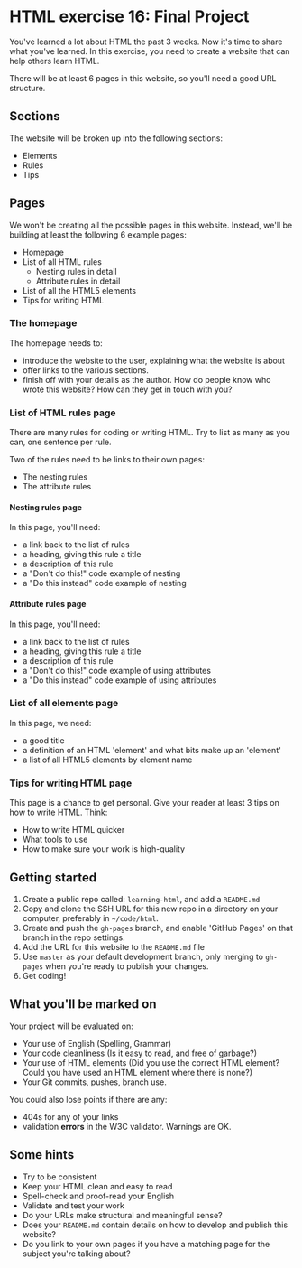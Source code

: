# HTML exercise 16: Final Project

You've learned a lot about HTML the past 3 weeks. Now it's time to share what you've learned. In this exercise, you need to create a website that can help others learn HTML.

There will be at least 6 pages in this website, so you'll need a good URL structure.

## Sections

The website will be broken up into the following sections:

- Elements
- Rules
- Tips

## Pages

We won't be creating all the possible pages in this website. Instead, we'll be building at least the following 6 example pages:

- Homepage
- List of all HTML rules
  - Nesting rules in detail
  - Attribute rules in detail
- List of all the HTML5 elements
- Tips for writing HTML

### The homepage

The homepage needs to:

- introduce the website to the user, explaining what the website is about
- offer links to the various sections.
- finish off with your details as the author. How do people know who wrote this website? How can they get in touch with you?

### List of HTML rules page

There are many rules for coding or writing HTML. Try to list as many as you can, one sentence per rule.

Two of the rules need to be links to their own pages:

- The nesting rules
- The attribute rules

#### Nesting rules page

In this page, you'll need:

- a link back to the list of rules
- a heading, giving this rule a title
- a description of this rule
- a "Don't do this!" code example of nesting
- a "Do this instead" code example of nesting

#### Attribute rules page

In this page, you'll need:

- a link back to the list of rules
- a heading, giving this rule a title
- a description of this rule
- a "Don't do this!" code example of using attributes
- a "Do this instead" code example of using attributes

### List of all elements page

In this page, we need:

- a good title
- a definition of an HTML 'element' and what bits make up an 'element'
- a list of all HTML5 elements by element name

### Tips for writing HTML page

This page is a chance to get personal. Give your reader at least 3 tips on how to write HTML. Think:

- How to write HTML quicker
- What tools to use
- How to make sure your work is high-quality

## Getting started

1. Create a public repo called: `learning-html`, and add a `README.md`
1. Copy and clone the SSH URL for this new repo in a directory on your computer, preferably in `~/code/html`.
1. Create and push the `gh-pages` branch, and enable 'GitHub Pages' on that branch in the repo settings.
1. Add the URL for this website to the `README.md` file
1. Use `master` as your default development branch, only merging to `gh-pages` when you're ready to publish your changes.
1. Get coding!

## What you'll be marked on

Your project will be evaluated on:

- Your use of English (Spelling, Grammar)
- Your code cleanliness (Is it easy to read, and free of garbage?)
- Your use of HTML elements (Did you use the correct HTML element? Could you have used an HTML element where there is none?)
- Your Git commits, pushes, branch use.

You could also lose points if there are any:

- 404s for any of your links
- validation **errors** in the W3C validator. Warnings are OK.

## Some hints

- Try to be consistent
- Keep your HTML clean and easy to read
- Spell-check and proof-read your English
- Validate and test your work
- Do your URLs make structural and meaningful sense?
- Does your `README.md` contain details on how to develop and publish this website?
- Do you link to your own pages if you have a matching page for the subject you're talking about?
